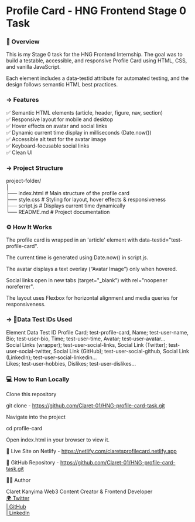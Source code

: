 <h1><bold>Profile Card - HNG Frontend Stage 0 Task</bold></h1>

<h3>📄 Overview</h3>

This is my Stage 0 task for the HNG Frontend Internship.
The goal was to build a testable, accessible, and responsive Profile Card using HTML, CSS, and vanilla JavaScript.

Each element includes a data-testid attribute for automated testing, and the design follows semantic HTML best practices.

<h3>-> Features</h3>

✅ Semantic HTML elements (article, header, figure, nav, section)</br>
✅ Responsive layout for mobile and desktop</br>
✅ Hover effects on avatar and social links</br>
✅ Dynamic current time display in milliseconds (Date.now())</br>
✅ Accessible alt text for the avatar image</br>
✅ Keyboard-focusable social links</br>
✅ Clean UI</br>

<h3> -> Project Structure</h3>
project-folder/</br>
│</br>
├── index.html        # Main structure of the profile card</br>
├── style.css         # Styling for layout, hover effects & responsiveness</br>
├── script.js         # Displays current time dynamically</br>
└── README.md         # Project documentation</br>

<h3>⚙️ How It Works</h3>

The profile card is wrapped in an 'article' element with data-testid="test-profile-card".

The current time is generated using Date.now() in script.js.

The avatar displays a text overlay (“Avatar Image”) only when hovered.

Social links open in new tabs (target="_blank") with rel="noopener noreferrer".

The layout uses Flexbox for horizontal alignment and media queries for responsiveness.

<h3> -> 🧩Data Test IDs Used </h3>
Element	Data Test ID
Profile Card;	test-profile-card,
Name;	test-user-name,
Bio;	test-user-bio,
Time;	test-user-time,
Avatar;	test-user-avatar...</br>
Social Links (wrapper);	test-user-social-links,
Social Link (Twitter);	test-user-social-twitter,
Social Link (GitHub);	test-user-social-github,
Social Link (LinkedIn);	test-user-social-linkedin...</br>
Likes;	test-user-hobbies,
Dislikes;	test-user-dislikes...

<h3>💻 How to Run Locally</h3>

Clone this repository

git clone - https://github.com/Claret-01/HNG-profile-card-task.git


Navigate into the project

cd profile-card


Open index.html in your browser to view it.

🔗 Live Site on Netlify - https://netlify.com/claretsprofilecard.netlify.app

🔗 GitHub Repository - https://github.com/Claret-01/HNG-profile-card-task.git

👩‍💻 Author

Claret Kanyima
Web3 Content Creator & Frontend Developer</br>
<a href = "https://x.com/@inspiro_001">🌍 Twitter </a></br>
<a href = "https://github.com/Claret-01"> | GitHub </a></br>
<a href = "www.linkedin.com/in/claret-obele-597241323"> | LinkedIn </a>

